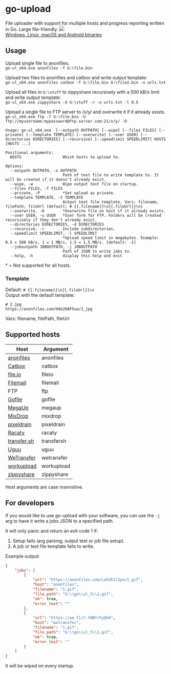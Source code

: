 # go-upload
File uploader with support for multiple hosts and progress reporting written in Go. Large file-friendly.
![](https://i.imgur.com/Mtfn3pu.png)  
[Windows, Linux, macOS and Android binaries](https://github.com/Sorrow446/go-upload/releases)

## Usage
Upload single file to anonfiles:   
`go-ul_x64.exe anonfiles -f G:\file.bin`

Upload two files to anonfiles and catbox and write output template:   
`go-ul_x64.exe anonfiles catbox -f G:\file.bin G:\file2.bin -o urls.txt`

Upload all files in `G:\stuff` to zippyshare recursively with a 500 kB/s limit and write output template:   
`go-ul_x64.exe zippyshare -d G:\stuff -r -o urls.txt -l 0.5`

Upload a single file to FTP server to /x/y/ and overwrite it if it already exists.   
`go-ul_x64.exe ftp -f G:\file.bin -U ftp://myusername:mypassword@ftp.server.com:21/x/y/ -O`

```
Usage: go-ul_x64.exe  [--outpath OUTPATH] [--wipe] [--files FILES] [--private] [--template TEMPLATE] [--overwrite] [--user USER] [--directories DIRECTORIES] [--recursive] [--speedlimit SPEEDLIMIT] HOSTS [HOSTS ...]

Positional arguments:
  HOSTS                  Which hosts to upload to.

Options:
  --outpath OUTPATH, -o OUTPATH
                         Path of text file to write template to. It will be created if it doesn't already exist.
  --wipe, -w             Wipe output text file on startup.
  --files FILES, -f FILES
  --private, -P          *Set upload as private.
  --template TEMPLATE, -t TEMPLATE
                         Output text file template. Vars: filename, filePath, fileUrl [default: # {{.filename}}\n{{.fileUrl}}\n]
  --overwrite, -O        *Overwrite file on host if it already exists.
  --user USER, -u USER   *User form for FTP. Folders will be created recursively if they don't already exist.
  --directories DIRECTORIES, -d DIRECTORIES
  --recursive, -r        Include subdirectories.
  --speedlimit SPEEDLIMIT, -l SPEEDLIMIT
                         *Upload speed limit in megabytes. Example: 0.5 = 500 kB/s, 1 = 1 MB/s, 1.5 = 1.5 MB/s. [default: -1]
  --joboutpath JOBOUTPATH, -j JOBOUTPATH
                         Path of JSON to write jobs to.             
  --help, -h             display this help and exit
```
\* = Not supported for all hosts.

### Template

Default: `# {{.filename}}\n{{.fileUrl}}\n`    
Output with the default template:
```
# 2.jpg
https://anonfiles.com/Hde2H4F5ue/2_jpg
```
Vars: filename, filePath, fileUrl

## Supported hosts
|Host|Argument|
| --- | --- |
|[anonfiles](https://anonfiles.com/)|anonfiles
|[Catbox](https://catbox.moe/)|catbox
|[file.io](https://www.file.io/)|fileio
|[Filemail](https://www.filemail.com/)|filemail
|FTP|ftp
|[Gofile](https://gofile.io/)|gofile
|[MegaUp](https://megaup.net/)|megaup
|[MixDrop](https://mixdrop.co/)|mixdrop
|[pixeldrain](https://pixeldrain.com/)|pixeldrain
|[Racaty](https://racaty.net/)|racaty
|[transfer.sh](https://transfer.sh/)|transfersh
|[Uguu](https://uguu.se/)|uguu
|[WeTransfer](https://wetransfer.com/)|wetransfer
|[workupload](https://workupload.com/)|workupload
|[zippyshare](https://www.zippyshare.com/)|zippyshare

Host arguments are case insensitive.

## For developers
If you would like to use go-upload with your software, you can use the `-j` arg to have it write a jobs JSON to a specified path.

It will only panic and return an exit code 1 if:
1. Setup fails (arg parsing, output text or job file setup).
2. A job or text file template fails to write.

Example output:
```json
{
	"jobs": [
		{
			"url": "https://anonfiles.com/La53h1l3ye/1_gif",
			"host": "anonfiles",
			"filename": "1.gif",
			"file_path": "G:\\go\\ul_5\\1.gif",
			"ok": true,
			"error_text": ""
		},
		{
			"url": "https://we.tl/t-tNBYrFyQhH",
			"host": "wetransfer",
			"filename": "1.gif",
			"file_path": "G:\\go\\ul_5\\1.gif",
			"ok": true,
			"error_text": ""
		}
	]
}
```
It will be wiped on every startup.
